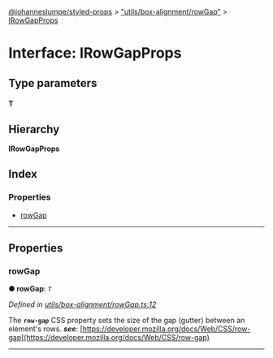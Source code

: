 [@johanneslumpe/styled-props](../README.md) > ["utils/box-alignment/rowGap"](../modules/_utils_box_alignment_rowgap_.md) > [IRowGapProps](../interfaces/_utils_box_alignment_rowgap_.irowgapprops.md)

# Interface: IRowGapProps

## Type parameters
#### T 
## Hierarchy

**IRowGapProps**

## Index

### Properties

* [rowGap](_utils_box_alignment_rowgap_.irowgapprops.md#rowgap)

---

## Properties

<a id="rowgap"></a>

###  rowGap

**● rowGap**: *`T`*

*Defined in [utils/box-alignment/rowGap.ts:12](https://github.com/johanneslumpe/styled-props/blob/3abf398/src/utils/box-alignment/rowGap.ts#L12)*

The **`row-gap`** CSS property sets the size of the gap (gutter) between an element's rows.
*__see__*: [https://developer.mozilla.org/docs/Web/CSS/row-gap](https://developer.mozilla.org/docs/Web/CSS/row-gap)

___

